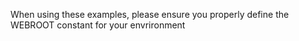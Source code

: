 When using these examples, please ensure you properly define the WEBROOT constant for your envrironment
